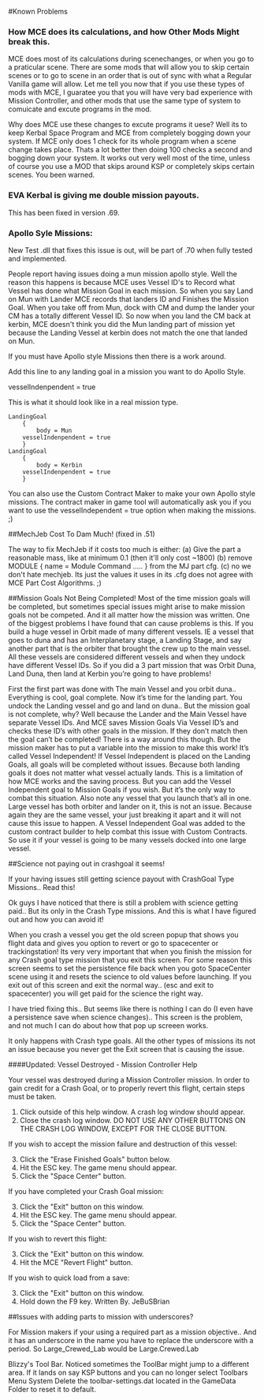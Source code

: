 #Known Problems

### How MCE does its calculations, and how Other Mods Might break this.
MCE does most of its calculations during scenechanges, or when you go to a praticular scene.  There are some mods that
will allow you to skip certain scenes or to go to scene in an order that is out of sync with what a Regular Vanilla game will allow.  Let me tell you now that if you use these types of mods with MCE, I guaratee you that you will have very bad experience with Mission Controller, and other mods that use the same type of system to comuicate and excute programs in the mod.

Why does MCE use these changes to excute programs it uese?  Well its to keep Kerbal Space Program and MCE from completely bogging down your system.  If MCE only does 1 check for its whole program when a scene change takes place. Thats a lot better then doing 100 checks a second and bogging down your system.  It works out very well most of the time, unless of course you use a MOD that skips around KSP or completely skips certain scenes.  You been warned.

### EVA Kerbal is giving me double mission payouts.
This has been fixed in version .69.


### Apollo Syle Missions:

New Test .dll that fixes this issue is out, will be part of .70 when fully tested and implemented.

People report having issues doing a mun mission apollo style.  Well the reason this happens is because MCE uses Vessel ID's to Record what Vessel has done what Mission Goal in each mission.  So when you say Land on Mun with Lander MCE records that landers ID and Finishes the Mission Goal.  When you take off from Mun, dock with CM and dump the lander your CM has a totally different Vessel ID.  So now when you land the CM back at kerbin, MCE doesn't think you did the Mun landing part of mission yet because the Landing Vessel at kerbin does not match the one that landed on Mun.  

If you must have Apollo style Missions then there is a work around.

Add this line to any landing goal in a mission you want to do Apollo Style.

vesselIndenpendent = true

This is what it should look like in a real mission type.



	LandingGoal
        {
            body = Mun
	    vesselIndenpendent = true
        }
	LandingGoal
        {
            body = Kerbin
	    vesselIndenpendent = true
        }

You can also use the Custom Contract Maker to make your own Apollo style missions.  The contract maker in game tool will automatically ask you if you want to use the vesselIndependent = true option when making the missions.  ;)

##MechJeb Cost To Dam Much! (fixed in .51)

The way to fix MechJeb if it costs too much is either:
(a) Give the part a reasonable mass, like at minimum 0.1 (then it'll only cost ~1800)
(b) remove MODULE { name = Module Command ..... } from the MJ part cfg.
(c) no we don't hate mechjeb. Its just the values it uses in its .cfg does not agree with MCE Part Cost Algorithms. ;)


##Mission Goals Not Being Completed!
Most of the time mission goals will be completed, but sometimes special issues might arise to make mission goals not be competed.  And it all matter how the mission was written.  One of the biggest problems I have found that can cause problems is this.
If you build a huge vessel in Orbit made of many different vessels.  IE a vessel that goes to duna and has an Interplanetary stage, a Landing Stage, and say another part that is the orbiter that brought the crew up to the main vessel.  All these vessels are considered different vessels and when they undock have different Vessel IDs.  So if you did a 3 part mission that was Orbit Duna, Land Duna, then land at Kerbin you’re going to have problems!

First the first part was done with The main Vessel and you orbit duna.. Everything is cool, goal complete.  Now it’s time for the landing part.  You undock the Landing vessel and go and land on duna.. But the mission goal is not complete, why?  Well because the Lander and the Main Vessel have separate Vessel IDs.  And MCE saves Mission Goals Via Vessel ID’s and checks these ID’s with other goals in the mission. If they don’t match then the goal can’t be completed!  There is a way around this though. But the mission maker has to put a variable into the mission to make this work!  It’s called Vessel Independent!  If Vessel Independent is placed on the Landing Goals, all goals will be completed without issues. Because both landing goals it does not matter what vessel actually lands.
This is a limitation of how MCE works and the saving process.  But you can add the Vessel Independent goal to Mission Goals if you wish.  But it’s the only way to combat this situation.
Also note any vessel that you launch that’s all in one.  Large vessel has both orbiter and lander on it, this is not an issue.  Because again they are the same vessel, your just breaking it apart and it will not cause this issue to happen.
A Vessel Independent Goal was added to the custom contract builder to help combat this issue with Custom Contracts. So use it if your vessel is going to be many vessels docked into one large vessel.


##Science not paying out in crashgoal it seems!

If your having issues still getting science payout with CrashGoal Type Missions.. Read this!

Ok guys I have noticed that there is still a problem with science getting paid.. But its only in the Crash Type missions. And this is what I have figured out and how you can avoid it!

When you crash a vessel you get the old screen popup that shows you flight data and gives you option to revert or go to spacecenter or trackingstation! Its very very important that when you finish the mission for any Crash goal type mission that you exit this screen. For some reason this screen seems to set the persistence file back when you goto SpaceCenter scene using it and resets the science to old values before launching. If you exit out of this screen and exit the normal way.. (esc and exit to spacecenter) you will get paid for the science the right way.

I have tried fixing this.. But seems like there is nothing I can do (I even have a persistence save when science changes).. This screen is the problem, and not much I can do about how that pop up screeen works. 

It only happens with Crash type goals. All the other types of missions its not an issue because you never get the Exit screen that is causing the issue.

####Updated: 
Vessel Destroyed - Mission Controller Help

Your vessel was destroyed during a Mission Controller mission. In order to gain credit for a Crash Goal, or to properly revert this flight, certain steps must be taken.

1) Click outside of this help window. A crash log window should appear.
2) Close the crash log window. DO NOT USE ANY OTHER BUTTONS ON THE CRASH LOG WINDOW, EXCEPT FOR THE CLOSE BUTTON.

If you wish to accept the mission failure and destruction of this vessel:

3) Click the "Erase Finished Goals" button below.
4) Hit the ESC key. The game menu should appear.
5) Click the "Space Center" button.

If you have completed your Crash Goal mission:

3) Click the "Exit" button on this window.
4) Hit the ESC key. The game menu should appear.
5) Click the "Space Center" button.

If you wish to revert this flight:

3) Click the "Exit" button on this window.
4) Hit the MCE "Revert Flight" button.

If you wish to quick load from a save:

3) Click the "Exit" button on this window.
4) Hold down the F9 key.
Written By. JeBuSBrian

##Issues with adding parts to mission with underscores?

For Mission makers if your using a required part as a mission objective.. And it has an underscore in the name you have to replace the underscore with a period. So Large_Crewed_Lab would be Large.Crewed.Lab

Blizzy's Tool Bar. Noticed sometimes the ToolBar might jump to a different area. If it lands on say KSP buttons and you can no longer select Toolbars Menu System Delete the toolbar-settings.dat located in the GameData Folder to reset it to default.

